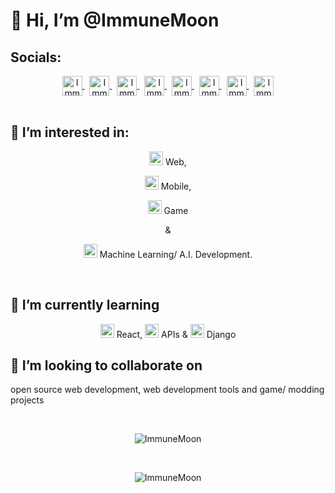 
<h1 align="left">👋 Hi, I’m @ImmuneMoon</h1>
<h2>Socials:</h2>
<div align="center">
 <a href="https://twitter.com/ImmuneMoon">
  <img align="center" alt="ImmuneMoon | Twitter" width="32px" src="https://api.iconify.design/logos:twitter.svg?color=%237000a6" />
</a>
 &nbsp;
<a href="https://www.linkedin.com/in/in/p-alex-j/">
  <img align="center" alt="ImmuneMoon | Linkedin" width="32px" src="https://api.iconify.design/logos:linkedin-icon.svg?color=%237000a6" />
</a>
 &nbsp;
<a href="https://upwork.com/freelancers/~01d85f4c2bb6753670">
  <img align="center" alt="ImmuneMoon | Upwork" width="32px" src="https://api.iconify.design/simple-icons:upwork.svg?color=%2316bd00" />
</a>
 &nbsp;
<a href="https://codepen.io/immunemoon">
  <img align="center" alt="ImmuneMoon | Codepen" width="32px" src="https://api.iconify.design/ant-design:codepen-outlined.svg?color=%23f3fff7" />
</a>
 &nbsp;
<a href="https://stackoverflow.com/users/16596160/immunemoon">
  <img align="center" alt="ImmuneMoon | StackOverflow" width="32px" src="https://api.iconify.design/logos:stackoverflow-icon.svg" />
</a>
 &nbsp;
<a href="https://leetcode.com/ImmuneMoon/">
  <img align="center" alt="ImmuneMoon | Leetcode" width="32px" src="https://api.iconify.design/cib:leetcode.svg?color=%23ee9100" />
</a>
 &nbsp;
<a href="https://www.codewars.com/users/ImmuneMoon">
  <img align="center" alt="ImmuneMoon | CodeWars" width="32px" src="https://api.iconify.design/simple-icons:codewars.svg?color=%23b11300" />
</a>
 &nbsp;
<a href="https://www.hackerrank.com/ImmuneMoon">
  <img align="center" alt="ImmuneMoon | HackerRank" width="32px" src="https://api.iconify.design/simple-icons:hackerrank.svg?color=%2300bb27" />
</a>
</div>
<br>


<h2>👀 I’m interested in:</h2>
<div align="center">
<p> <img alt="Globe" width="22px" src="https://api.iconify.design/mdi:web.svg?color=%23007dff"/>  Web, </p> 
<p> <img alt="Mobile Devices" width="22px" src="https://api.iconify.design/zondicons:mobile-devices.svg?color=%23ecf5f6"/>  Mobile, </p> 
<p> <img alt="Pac-Man" width="22px" src="https://api.iconify.design/bx:bxs-game.svg?color=%23ffeb01"/>  Game </p>  
<p> & </p>
<p> <img alt="Robot" width="22px" src="https://api.iconify.design/eos-icons:machine-learning-outlined.svg?color=%2376ad8a"/>  Machine Learning/ A.I. Development.</p>
</div>
<br>


<h2>🌱 I’m currently learning</h2>

<p align="center"> <img alt="React Logo" width="22px" src="https://api.iconify.design/logos:react.svg?color=%2376ad8a"/>  React,  <img alt="API" width="22px" src="https://api.iconify.design/carbon:api-1.svg?color=%23008aab"/>  APIs  &  <img alt="Django Logo" width="22px" src="https://api.iconify.design/vscode-icons:file-type-django.svg?color=%23008aab"/>  Django
<br>
 
 
<h2>💞️ I’m looking to collaborate on</h2>

<p>open source web development, web development tools and game/ modding projects</p>


<br>
<div align="center">
<p>
 <img align="center" src="https://github-readme-stats.vercel.app/api/top-langs?username=ImmuneMoon&show_icons=true&locale=en&layout=compact" alt="ImmuneMoon" />
</p> 
<br>
<p>
 <img align="center" src="https://github-readme-stats.vercel.app/api?username=ImmuneMoon&show_icons=true&locale=en" alt="ImmuneMoon" />
</p>
</div>
